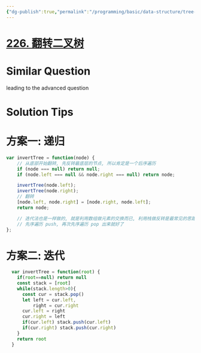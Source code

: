 ```yaml
---
{"dg-publish":true,"permalink":"/programming/basic/data-structure/tree-traverse/226/","tags":["leetcode/tree/traverse"]}
---
```



# [226. 翻转二叉树](https://leetcode.cn/problems/invert-binary-tree/)

# Similar Question

leading to the advanced question

# Solution Tips

# 方案一: 递归

```js
var invertTree = function(node) {
    // 从底部开始翻转, 先反转最底层的节点, 所以肯定是一个后序遍历
    if (node === null) return null;
    if (node.left === null && node.right === null) return node;

    invertTree(node.left);
    invertTree(node.right);
    // 翻转
    [node.left, node.right] = [node.right, node.left];
    return node;

    // 迭代法也是一样做的, 就是利用数组做元素的交换而已, 利用栈做反转是最常见的思路
    // 先序遍历 push, 再次先序遍历 pop 出来就好了
};
```

# 方案二: 迭代

```js
  var invertTree = function(root) {
    if(root==null) return null
    const stack = [root]
    while(stack.length>0){
      const cur = stack.pop()
      let left = cur.left,
          right = cur.right
      cur.left = right
      cur.right = left
      if(cur.left) stack.push(cur.left)
      if(cur.right) stack.push(cur.right)
    }
    return root
  }
```
